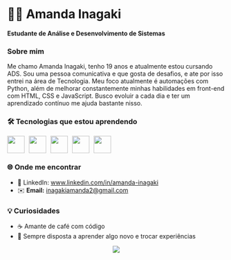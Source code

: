 # 👩‍💻 Amanda Inagaki

**Estudante de Análise e Desenvolvimento de Sistemas**

### Sobre mim
Me chamo Amanda Inagaki, tenho 19 anos e atualmente estou cursando ADS. Sou uma pessoa comunicativa e que gosta de desafios, e ate por isso entrei na área de Tecnologia. Meu foco atualmente é automações com Python, além de melhorar constantemente minhas habilidades em front-end com HTML, CSS e JavaScript. Busco evoluir a cada dia e ter um aprendizado contínuo me ajuda bastante nisso. 

### 🛠️ Tecnologias que estou aprendendo

<div style="display: flex; gap: 10px;">
  <img src="https://cdn.jsdelivr.net/gh/devicons/devicon/icons/html5/html5-original.svg" width="40" />
  <img src="https://cdn.jsdelivr.net/gh/devicons/devicon/icons/css3/css3-original.svg" width="40" />
  <img src="https://cdn.jsdelivr.net/gh/devicons/devicon/icons/javascript/javascript-original.svg" width="40" />
  <img src="https://cdn.jsdelivr.net/gh/devicons/devicon/icons/bash/bash-original.svg" width="40" />
  <img src="https://cdn.jsdelivr.net/gh/devicons/devicon/icons/linux/linux-original.svg" width="40" />
</div>


### 🌐 Onde me encontrar

- 💼 LinkedIn: www.linkedin.com/in/amanda-inagaki
- ✉️ **Email:** inagakiamanda2@gmail.com

### 💡 Curiosidades

- ☕ Amante de café com código
- 💬 Sempre disposta a aprender algo novo e trocar experiências

  
<p align="center">
  <img src="https://github-readme-stats.vercel.app/api?username=seuusuario&show_icons=true&theme=tokyonight" />
</p>

